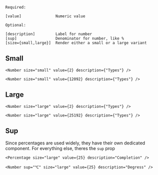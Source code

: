 ```code
Required:

[value]               Numeric value

Optional:

[description]         Label for number
[sup]                 Denominator for number, like %
[size={small,large}]  Render either a small or a large variant
```

## Small

```react|span-3
<Number size="small" value={2} description={"Types"} />
```
```react|span-3
<Number size="small" value={12092} description={"Types"} />
```

## Large

```react|span-3
<Number size="large" value={2} description={"Types"} />
```

```react|span-3
<Number size="large" value={25192} description={"Types"} />
```

## Sup
Since percentages are used widely, they have their own dedicated component. For everything else, theres the `sup` prop

```react|span-3
<Percentage size="large" value={25} description="Completion" />
```

```react|span-3
<Number sup="℃" size="large" value={25} description="Degress" />
```

